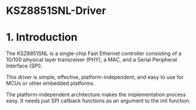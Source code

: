 # KSZ8851SNL-Driver

# 1. Introduction

The KSZ8851SNL is a single-chip Fast Ethernet controller consisting of a 10/100 physical layer transceiver (PHY), a MAC, and a Serial Peripheral Interface (SPI).

This driver is simple, effective, platform-independent, and easy to use for MCUs or other embedded platforms. 

The platform-independent architecture makes the implementation process easy. It needs just SPI callback functions as an argument to the init function. 
